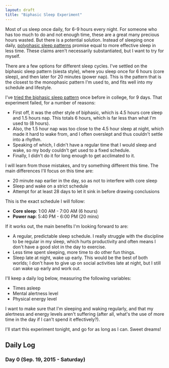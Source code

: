 ```yaml
---
layout: draft
title: "Biphasic Sleep Experiment"
---
```


Most of us sleep once daily, for 6-9 hours every night. For someone who has too much to do and not enough time, these are a great many precious hours wasted. But there is a potential solution. Instead of sleeping once daily, [polyphasic sleep patterns](https://www.wikiwand.com/en/Polyphasic_sleep) promise equal to more effective sleep in less time. These claims aren't necessarily substantiated, but I want to try for myself.

There are a few options for different sleep cycles. I've settled on the biphasic sleep pattern (siesta style), where you sleep once for 6 hours (core sleep), and then later for 20 minutes (power nap). This is the pattern that is the closest to the monophasic pattern I'm used to, and fits well into my schedule and lifestyle.

I've [tried the biphasic sleep pattern](http://biphasicsleepexperiment.blogspot.com/) once before in college, for 9 days. That experiment failed, for a number of reasons:

- First off, it was the other style of biphasic, which is 4.5 hours core sleep and 1.5 hours nap. This totals 6 hours, which is far less than what I'm used to (8 hours).
- Also, the 1.5 hour nap was too close to the 4.5 hour sleep at night, which made it hard to wake from, and I often overslept and thus couldn't settle into a rhythm.
- Speaking of which, I didn't have a regular time that I would sleep and wake, so my body couldn't get used to a fixed schedule.
- Finally, I didn't do it for long enough to get acclimated to it.

I will learn from those mistakes, and try something different this time. The main differences I'll focus on this time are:

- 20 minute nap earlier in the day, so as not to interfere with core sleep
- Sleep and wake on a strict schedule
- Attempt for at least 28 days to let it sink in before drawing conclusions

This is the exact schedule I will follow:

- **Core sleep**: 1:00 AM - 7:00 AM (6 hours)
- **Power nap**: 5:40 PM - 6:00 PM (20 mins)

If it works out, the main benefits I'm looking forward to are:

- A regular, predictable sleep schedule. I really struggle with the discipline to be regular in my sleep, which hurts productivity and often means I don't have a good slot in the day to exercise.
- Less time spent sleeping, more time to do other fun things.
- Sleep late at night, wake up early. This would be the best of both worlds; I don't have to give up on social activities late at night, but I still can wake up early and work out.

I'll keep a daily log below, measuring the following variables:

- Times asleep
- Mental alertness level
- Physical energy level

I want to make sure that I'm sleeping and waking regularly, and that my alertness and energy levels aren't suffering (after all, what's the use of more time in the day if I can't spend it effectively?).

I'll start this experiment tonight, and go for as long as I can. Sweet dreams!

## Daily Log

### Day 0 (Sep. 19, 2015 - Saturday)

